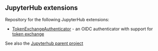 ## JupyterHub extensions

Repository for the following JupyterHub extensions:

* [TokenExchangeAuthenticator](TokenExchangeAuthenticator) - an OIDC authenticator with support for [token exchange](https://www.keycloak.org/docs/latest/securing_apps/#_token-exchange)

See also the [Jupyterhub parent project](https://github.com/statisticsnorway/jupyterhub-project)
